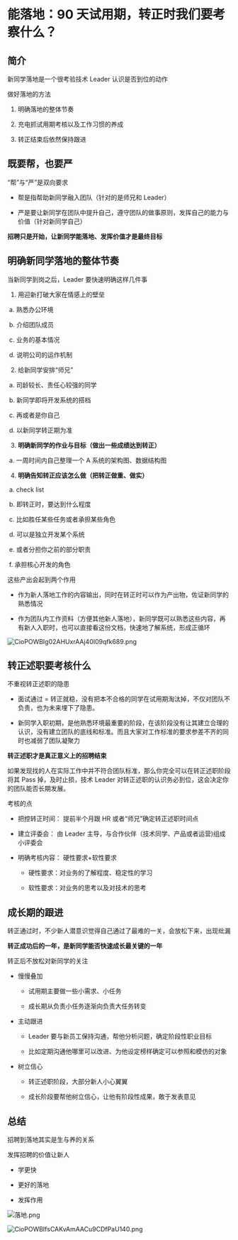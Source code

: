 # 能落地：90 天试用期，转正时我们要考察什么？

## 简介 

新同学落地是一个很考验技术 Leader 认识是否到位的动作

做好落地的方法

1. 明确落地的整体节奏

2. 充电抓试用期考核以及工作习惯的养成

3. 转正结束后依然保持跟进

## 既要帮，也要严 

“帮”与“严”是双向要求

* 帮是指帮助新同学融入团队（针对的是师兄和 Leader）

* 严是要让新同学在团队中提升自己，遵守团队的做事原则，发挥自己的能力与价值（针对新同学自己）

**招聘只是开始，让新同学能落地、发挥价值才是最终目标**

## 明确新同学落地的整体节奏 

当新同学到岗之后，Leader 要快速明确这样几件事

1. 用迎新打破大家在情感上的壁垒

​		a. 熟悉办公环境

​		b. 介绍团队成员

​		c. 业务的基本情况

​		d. 说明公司的运作机制

2. 给新同学安排“师兄”

​		a. 司龄较长、责任心较强的同学

​		b. 新同学即将开发系统的搭档

​		c. 再或者是你自己

​		d. 以新同学转正期为准

3. **明确新同学的作业与目标（做出一些成绩达到转正）**

​		a. 一周时间内自己整理一个 A 系统的架构图、数据结构图

4. **明确告知转正应该怎么做（把转正做重、做实）**

​		a. check list

​		b. 即转正时，要达到什么程度

​		c. 比如胜任某些任务或者承担某些角色

​		d. 可以是独立开发某个系统

​		e. 或者分担你之前的部分职责

​		f. 承担核心开发的角色

这些产出会起到两个作用

* 作为新人落地工作的内容输出，同时在转正时可以作为产出物，佐证新同学的熟悉情况

* 作为团队内工作资料（方便其他新人落地），新同学既可以熟悉这些内容，再有新人入职时，也可以直接看这份文档，快速地了解系统，形成正循环

![CioPOWBIg02AHUxrAAj40I09qfk689.png](./images/落地1.png)

## 转正述职要考核什么 

不重视转正述职的隐患

* 面试通过 = 转正就稳，没有把本不合格的同学在试用期淘汰掉，不仅对团队不负责，也为未来埋下了隐患。

* 新同学入职初期，是他熟悉环境最重要的阶段，在该阶段没有让其建立合理的认识，没有建立团队的底线和标准。而且大家对工作标准的要求参差不齐的同时也减弱了团队凝聚力

**转正述职才是真正意义上的招聘结束**

如果发现找的人在实际工作中并不符合团队标准，那么你完全可以在转正述职阶段将其 Pass 掉，及时止损，技术 Leader 对转正述职的认识务必到位，这会决定你的团队能否长期发展。

考核的点

* 把控转正时间： 提前半个月跟 HR 或者“师兄”确定转正述职时间点

* 建立评委会： 由 Leader 主导，与合作伙伴（技术同学、产品或者运营)组成小评委会

* 明确考核内容： 硬性要求+软性要求

  * 硬性要求：对业务的了解程度、稳定性的学习

  * 软性要求：对业务的思考以及对技术的思考

## 成长期的跟进 

转正通过时，不少新人潜意识觉得自己通过了最难的一关，会放松下来，出现纰漏

**转正成功后的一年，是新同学能否快速成长最关键的一年**

转正后不放松对新同学的关注

* 慢慢叠加

  * 试用期主要做一些小需求、小任务

  * 成长期从负责小任务逐渐向负责大任务转变

* 主动跟进

  * Leader 要与新员工保持沟通，帮他分析问题，确定阶段性职业目标

  * 比如定期沟通他哪里可以改进、为他设定榜样确定可以参照和模仿的对象

* 树立信心

  * 转正述职阶段，大部分新人小心翼翼

  * 成长阶段要帮他树立信心，让他有阶段性成果，敢于发表意见

## 总结 

招聘到落地其实是生与养的关系

发挥招聘的价值让新人

* 学更快

* 更好的落地

* 发挥作用

![落地.png](./images/落地.png)



![CioPOWBIfsCAKvAmAACu9CDfPaU140.png](./images/落地2.png)